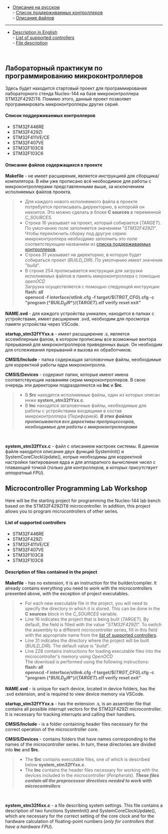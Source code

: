 - [Описание на русском](#ru_description)  
      - [Список поддерживаемых контроллеров](#mk_list_ru)  
      - [Описание файлов](#file_ru_description)
***
- [Description in English](#en_description)  
      - [List of supported controllers](#mk_list_en)  
      - [File description](#file_en_description)  
<br/>

## <a name="ru_description"></a> Лабораторный практикум по программированию микроконтроллеров
Здесь будет находится стартовый проект для программирования лабораторного стенда Nucleo-144 на базе микроконтроллера STM32F429ZIT6. Помимо этого, данный проект позволяет программировать микроконтроллеры других серий.
#### <a name="mk_list_ru"></a> Список поддерживаемых контроллеров
- STM32F446RE
- STM32F429ZI
- STM32F411VE/CE
- STM32F407VE
- STM32F103C8
- STM32F103C6

#### <a name="file_ru_description"></a> Описание файлов содержащихся в проекте  

**Makefile** - не имеет расширения, является инструкцией для сборщика/компилятора. В нём уже прописано всё необходимое для работы с микроконтроллерами представленными выше, за исключением исполняемых файлов проекта. 

> - Для каждого нового исполняемого файла в проекте потребуется прописывать дирректорию, в которойй он нахоится. Это можно сделать в блоке **C sources** в переменной *C_SOURCES*.
> - Строка 16 указывает на проект, который собирается (*TARGET*). По умолчанию поле заполняется значением "*STM32F429ZI*". Чтобы переключить сборку под другую серию микроконтроллера необходимо заполнить это поле соответствующим названием из [списка поддерживаемых контроллеров](#mk_list_ru).
> - Строка 31 указывает на директорию, в которую будет собираться проект (*BUILD_DIR*). По умолчанию имеет значение "*build*".
> - В строке 254 прописывается инструкция для загрузки исполняемых файлов в память микроконтроллера с помощью *openOCD*  
> Загрузка осуществляется с помощью следующей инструкции:  
> **flash: all**  
> **openocd -f interface/stlink.cfg -f target/$(*TRGT_CFG*).cfg -c "program $(*BUILD_DIR*)/$(*TARGET*).elf verify reset exit"**

**NAME.svd** - для каждого устройства уникален, находится в папках с устройствами, имеет расширение .svd, необходим для просмотра памяти устройства через VSCode.

**startup_stm32fYYxx.s** - имеет расшщирение .s, является ассемблерным фалом, в котором прописаны все возможные вектора прерываний для микроконтроллеров приведенных выше. Он необходим для отслеживания прерываний и вызова их обработчиков.  

**CMSIS/Include** - папка содержащая заголовочные файлы, необходимые для корректной работы ядра микроконтролла.

**CMSIS/Devices** - содержит папки, которые имеют имена соответствующие названиям серии микроконтроллеров. В свою очередь эти директории подразделяются на **Inc** и **Src**.<br/> 
> - В **Src** находятся исполняемые файлы, один из которых описан ннже **system_stm32fYxx.c**.<br/>
> - В **Inc** находятся загаловочные файлы, необходимые для работы с устройствами входящими в состав микроконтроллера (*Периферией*). ***В этих файлах прописываются все директивы препроцессоров, необходимые для работы с микроконтроллерами***
<br/>

**system_stm32fYxx.c** - файл с описанием настроек системы. В данном файле находится описание двух функций SystemInit() и SystemCoreClockUpdate(), котрые необходимы для корректной настройки тактирования ядра и для аппаратного вычисления чисел с плавающей точкой (*только для контроллеров, в которых присутствует аппаратный FPU*).

## <a name="en_description"></a> Microcontroller Programming Lab Workshop
Here will be the starting project for programming the Nucleo-144 lab bench based on the STM32F429ZIT6 microcontroller. In addition, this project allows you to program microcontrollers of other series.

#### <a name="mk_list_en"></a> List of supported controllers
- STM32F446RE
- STM32F429ZI
- STM32F411VE/CE
- STM32F407VE
- STM32F103C8
- STM32F103C6

#### <a name="file_en_description"></a> Description of files contained in the project     
**Makefile** - has no extension, it is an instruction for the builder/compiler. It already contains everything you need to work with the microcontrollers presented above, with the exception of project executables. 

> - For each new executable file in the project, you will need to specify the directory in which it is stored. This can be done in the **C sources** block in the *C_SOURCES* variable.
> - Line 16 indicates the project that is being built (*TARGET*). By default, the field is filled with the value "*STM32F429ZI*". To switch the assembly to a different microcontroller series, fill in this field with the appropriate name from the [list of supported controllers](#mk_list_en).
> - Line 31 indicates the directory where the project will be built (*BUILD_DIR*). The default value is "*build*".
> - Line 228 contains instructions for loading executable files into the microcontroller's memory using *OpenOCD*  
> The download is performed using the following instructions:  
> **flash: all**  
> **openocd -f interface/stlink.cfg -f target/$(*TRGT_CFG*).cfg -c "program $(*BUILD_DIR*)/$(*TARGET*).elf verify reset exit"**

**NAME.svd** - is unique for each device, located in device folders, has the .svd extension, and is required to view device memory via VSCode.

**startup_stm32fYYxx.s** - has the extension .s, is an assembler file that contains all possible interrupt vectors for the STM32F429ZI microcontroller. It is necessary for tracking interrupts and calling their handlers.

**CMSIS/Include** - is a folder containing header files necessary for the correct operation of the microcontroller core.

**CMSIS/Devices** - contains folders that have names corresponding to the names of the microcontroller series. In turn, these directories are divided into **Inc** and **Src**.<br/> 
> - The **Src** contains executable files, one of which is described below **system_stm32fYxx.c**.<br/>
> - The **Inc** contains the header files necessary for working with the devices included in the microcontroller (*Peripherals*). ***These files contain all the preprocessor directives needed to work with microcontrollers***
<br/>

**system_stm32f4xx.c** - a file describing system settings. This file contains a description of two functions SystemInit() and SystemCoreClockUpdate(), which are necessary for the correct setting of the core clock and for the hardware calculation of floating-point numbers (*only for controllers that have a hardware FPU*).